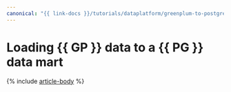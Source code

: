 ```yaml
---
canonical: "{{ link-docs }}/tutorials/dataplatform/greenplum-to-postgresql"
---
```


# Loading {{ GP }} data to a {{ PG }} data mart

{% include [article-body](../../_tutorials/dataplatform/datatransfer/mgp-to-mpg.md) %}
